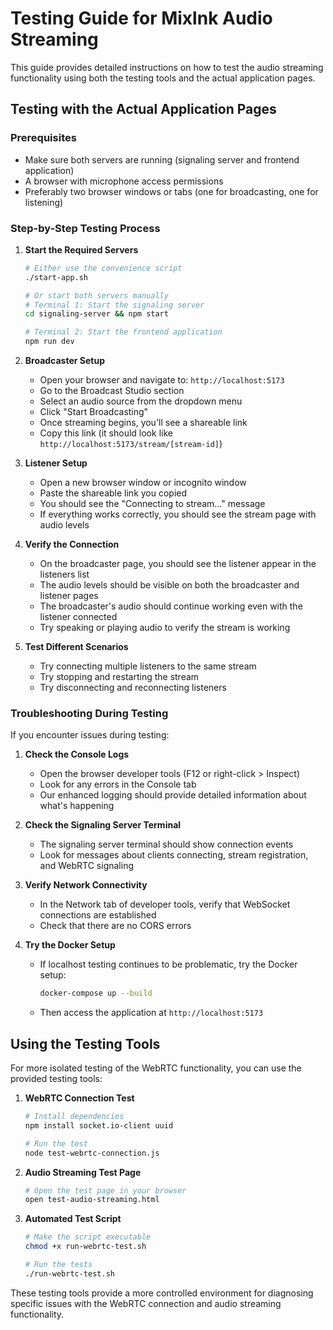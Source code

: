 # Testing Guide for Mixlnk Audio Streaming

This guide provides detailed instructions on how to test the audio streaming functionality using both the testing tools and the actual application pages.

## Testing with the Actual Application Pages

### Prerequisites
- Make sure both servers are running (signaling server and frontend application)
- A browser with microphone access permissions
- Preferably two browser windows or tabs (one for broadcasting, one for listening)

### Step-by-Step Testing Process

1. **Start the Required Servers**
   ```bash
   # Either use the convenience script
   ./start-app.sh
   
   # Or start both servers manually
   # Terminal 1: Start the signaling server
   cd signaling-server && npm start
   
   # Terminal 2: Start the frontend application
   npm run dev
   ```

2. **Broadcaster Setup**
   - Open your browser and navigate to: `http://localhost:5173`
   - Go to the Broadcast Studio section
   - Select an audio source from the dropdown menu
   - Click "Start Broadcasting"
   - Once streaming begins, you'll see a shareable link
   - Copy this link (it should look like `http://localhost:5173/stream/[stream-id]`)

3. **Listener Setup**
   - Open a new browser window or incognito window
   - Paste the shareable link you copied
   - You should see the "Connecting to stream..." message
   - If everything works correctly, you should see the stream page with audio levels

4. **Verify the Connection**
   - On the broadcaster page, you should see the listener appear in the listeners list
   - The audio levels should be visible on both the broadcaster and listener pages
   - The broadcaster's audio should continue working even with the listener connected
   - Try speaking or playing audio to verify the stream is working

5. **Test Different Scenarios**
   - Try connecting multiple listeners to the same stream
   - Try stopping and restarting the stream
   - Try disconnecting and reconnecting listeners

### Troubleshooting During Testing

If you encounter issues during testing:

1. **Check the Console Logs**
   - Open the browser developer tools (F12 or right-click > Inspect)
   - Look for any errors in the Console tab
   - Our enhanced logging should provide detailed information about what's happening

2. **Check the Signaling Server Terminal**
   - The signaling server terminal should show connection events
   - Look for messages about clients connecting, stream registration, and WebRTC signaling

3. **Verify Network Connectivity**
   - In the Network tab of developer tools, verify that WebSocket connections are established
   - Check that there are no CORS errors

4. **Try the Docker Setup**
   - If localhost testing continues to be problematic, try the Docker setup:
     ```bash
     docker-compose up --build
     ```
   - Then access the application at `http://localhost:5173`

## Using the Testing Tools

For more isolated testing of the WebRTC functionality, you can use the provided testing tools:

1. **WebRTC Connection Test**
   ```bash
   # Install dependencies
   npm install socket.io-client uuid
   
   # Run the test
   node test-webrtc-connection.js
   ```

2. **Audio Streaming Test Page**
   ```bash
   # Open the test page in your browser
   open test-audio-streaming.html
   ```

3. **Automated Test Script**
   ```bash
   # Make the script executable
   chmod +x run-webrtc-test.sh
   
   # Run the tests
   ./run-webrtc-test.sh
   ```

These testing tools provide a more controlled environment for diagnosing specific issues with the WebRTC connection and audio streaming functionality.